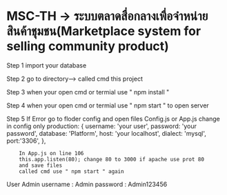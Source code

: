 # MSC-TH -> ระบบตลาดสื่อกลางเพื่อจำหน่ายสินค้าชุมชน(Marketplace system for selling community product)
Step 1	import your database

Step 2	go to directory--> called cmd this project 

Step 3	when your open cmd or termial use " npm install "

Step 4	when your open cmd or termial use " npm start " to open server

Step 5	If Error go to floder config and open files Config.js or App.js
        change in config only
                production: {
                username: 'your user',
                password: 'your password',
                database: 'Platform',
                host: 'your localhost',
                dialect: 'mysql',
                port:'3306',
                },
        
        In App.js on line 106 
        this.app.listen(80); change 80 to 3000 if apache use prot 80
        and save files
        called cmd use " npm start " again

User Admin
username : Admin
password : Admin123456
